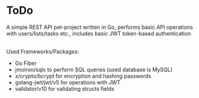 # ToDo

A simple REST API pet-project written in Go, performs basic API operations with users/lists/tasks etc., includes basic JWT token-based authentication<br><br>

Used Frameworks/Packages: 
<ul>
  <li>Go Fiber</li>
  <li>jmoiron/sqlx to perform SQL queries (used database is MySQL)</li>
  <li>x/crypto/bcrypt for encryption and hashing passwords</li>
  <li>golang-jwt/jwt/v5 for operations with JWT</li>
  <li>validator/v10 for validating structs fields</li>
</ul>
